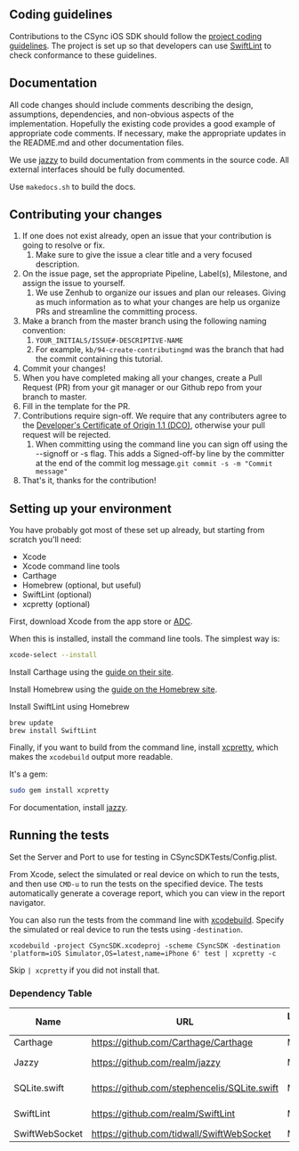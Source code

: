 ## Coding guidelines

Contributions to the CSync iOS SDK should follow the [project coding guidelines][styleguide].
The project is set up so that developers can use [SwiftLint][swiftlint] to check conformance
to these guidelines.

[styleguide]: https://github.com/IBM-MIL/swift-style-guide
[swiftlint]: https://github.com/realm/SwiftLint

## Documentation

All code changes should include comments describing the design, assumptions, dependencies, and non-obvious aspects of the implementation.
Hopefully the existing code provides a good example of appropriate code comments.
If necessary, make the appropriate updates in the README.md and other documentation files.

We use [jazzy][jazzy] to build documentation from comments in the source code.
All external interfaces should be fully documented.

[jazzy]:https://github.com/realm/jazzy

Use `makedocs.sh` to build the docs.

## Contributing your changes

1. If one does not exist already, open an issue that your contribution is going to resolve or fix.
    1. Make sure to give the issue a clear title and a very focused description.
2. On the issue page, set the appropriate Pipeline, Label(s), Milestone, and assign the issue to
yourself.
    1. We use Zenhub to organize our issues and plan our releases. Giving as much information as to
    what your changes are help us organize PRs and streamline the committing process.
3. Make a branch from the master branch using the following naming convention:
    1. `YOUR_INITIALS/ISSUE#-DESCRIPTIVE-NAME`
    2. For example, `kb/94-create-contributingmd` was the branch that had the commit containing this
    tutorial.
4. Commit your changes!
5. When you have completed making all your changes, create a Pull Request (PR) from your git manager
or our Github repo from your branch to master.
6. Fill in the template for the PR.
7. Contributions require sign-off. We require that any contributers agree to the [Developer's Certificate of Origin 1.1 (DCO)](http://elinux.org/Developer_Certificate_Of_Origin), otherwise your pull request will be rejected.
    1. When committing using the command line you can sign off using the --signoff or -s flag. This adds a Signed-off-by line by the committer at the end of the commit log message.`git commit -s -m "Commit message"`
8. That's it, thanks for the contribution!

## Setting up your environment

You have probably got most of these set up already, but starting from scratch
you'll need:

* Xcode
* Xcode command line tools
* Carthage
* Homebrew (optional, but useful)
* SwiftLint (optional)
* xcpretty (optional)

First, download Xcode from the app store or [ADC][adc].

When this is installed, install the command line tools. The simplest way is:

```bash
xcode-select --install
```

Install Carthage using the [guide on their site][carthage].

Install Homebrew using the [guide on the Homebrew site][homebrew].

Install SwiftLint using Homebrew

```
brew update
brew install SwiftLint
```

Finally, if you want to build from the command line, install [xcpretty][xcpretty],
which makes the `xcodebuild` output more readable.

It's a gem:

```bash
sudo gem install xcpretty
```

For documentation, install [jazzy][jazzy].

[adc]: http://developer.apple.com/
[carthage]:https://github.com/Carthage/Carthage
[homebrew]: http://brew.sh
[xcpretty]: https://github.com/mneorr/XCPretty

## Running the tests

Set the Server and Port to use for testing in CSyncSDKTests/Config.plist.

From Xcode, select the simulated or real device on which to run the tests,
and then use `CMD-u` to run the tests on the specified device. The tests
automatically generate a coverage report, which you can view in the report navigator.

You can also run the tests from the command line with [xcodebuild][xcodebuild].
Specify the simulated or real device to run the tests using `-destination`.

```
xcodebuild -project CSyncSDK.xcodeproj -scheme CSyncSDK -destination 'platform=iOS Simulator,OS=latest,name=iPhone 6' test | xcpretty -c
```

Skip `| xcpretty` if you did not install that.

[xcodebuild]:https://developer.apple.com/library/mac/documentation/Darwin/Reference/ManPages/man1/xcodebuild.1.html

### Dependency Table

| Name | URL |License Type | Version | Need/Reason | Release Date | Verification Code |
|------|-----|-------------|---------|-------------|--------------|-------------------|
| Carthage | https://github.com/Carthage/Carthage | MIT | 0.15  | package tool | 02/25/2016 |  |
| Jazzy	   | https://github.com/realm/jazzy | MIT | 0.6.0 | generation docs | 04/05/2016 | |
| SQLite.swift | https://github.com/stephencelis/SQLite.swift | MIT | 0.11.0  | sqlite3 access | 03/27/2016 |  |
| SwiftLint | https://github.com/realm/SwiftLint | MIT | 0.9.2  | static analysis | 03/14/2016 |  |
| SwiftWebSocket | https://github.com/tidwall/SwiftWebSocket | MIT | 2.6  | web sockets | 03/22/2016 |  |


